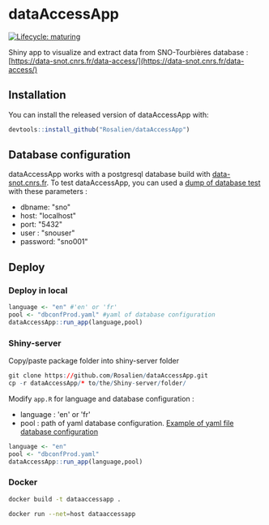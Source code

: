 # dataAccessApp

<!-- badges: start -->
[![Lifecycle: maturing](https://img.shields.io/badge/lifecycle-maturing-blue.svg)](https://www.tidyverse.org/lifecycle/#maturing)
<!-- badges: end -->

Shiny app to visualize and extract data from SNO-Tourbières database : [https://data-snot.cnrs.fr/data-access/](https://data-snot.cnrs.fr/data-access/)

## Installation

You can install the released version of dataAccessApp with:

``` r
devtools::install_github("Rosalien/dataAccessApp")
```

## Database configuration

dataAccessApp works with a postgresql database build with [data-snot.cnrs.fr](https://data-snot.cnrs.fr/). To test dataAccessApp, you can used a [dump of database test](https://github.com/Rosalien/dataAccessApp/tree/master/inst/extdata) with these parameters :

- dbname: "sno"
- host: "localhost"
- port: "5432"
- user : "snouser"
- password: "sno001"

## Deploy

### Deploy in local

``` r
language <- "en" #'en' or 'fr'
pool <- "dbconfProd.yaml" #yaml of database configuration 
dataAccessApp::run_app(language,pool)
```

### Shiny-server

Copy/paste package folder into shiny-server folder

``` r
git clone https://github.com/Rosalien/dataAccessApp.git
cp -r dataAccessApp/* to/the/Shiny-server/folder/
```

Modify `app.R` for language and database configuration :

- language : 'en' or 'fr'
- pool : path of yaml database configuration. [Example of yaml file database configuration](https://raw.githubusercontent.com/Rosalien/dataAccessApp/master/inst/extdata/dbconfLocal.yaml)

``` r
language <- "en"
pool <- "dbconfProd.yaml"
dataAccessApp::run_app(language,pool)
```

### Docker

```bash
docker build -t dataaccessapp .
```

```bash
docker run --net=host dataaccessapp
```
